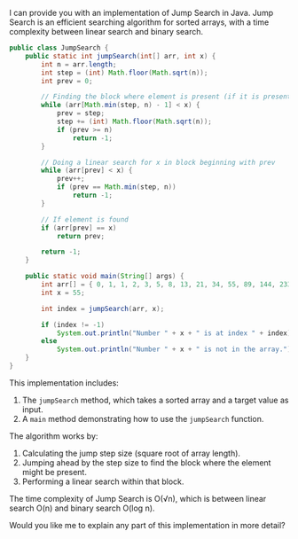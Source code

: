 I can provide you with an implementation of Jump Search in Java. Jump Search is an efficient searching algorithm for sorted arrays, with a time complexity between linear search and binary search.



```java
public class JumpSearch {
    public static int jumpSearch(int[] arr, int x) {
        int n = arr.length;
        int step = (int) Math.floor(Math.sqrt(n));
        int prev = 0;

        // Finding the block where element is present (if it is present)
        while (arr[Math.min(step, n) - 1] < x) {
            prev = step;
            step += (int) Math.floor(Math.sqrt(n));
            if (prev >= n)
                return -1;
        }

        // Doing a linear search for x in block beginning with prev
        while (arr[prev] < x) {
            prev++;
            if (prev == Math.min(step, n))
                return -1;
        }

        // If element is found
        if (arr[prev] == x)
            return prev;

        return -1;
    }

    public static void main(String[] args) {
        int arr[] = { 0, 1, 1, 2, 3, 5, 8, 13, 21, 34, 55, 89, 144, 233, 377, 610 };
        int x = 55;

        int index = jumpSearch(arr, x);

        if (index != -1)
            System.out.println("Number " + x + " is at index " + index);
        else
            System.out.println("Number " + x + " is not in the array.");
    }
}

```

This implementation includes:

1. The `jumpSearch` method, which takes a sorted array and a target value as input.
2. A `main` method demonstrating how to use the `jumpSearch` function.

The algorithm works by:

1. Calculating the jump step size (square root of array length).
2. Jumping ahead by the step size to find the block where the element might be present.
3. Performing a linear search within that block.

The time complexity of Jump Search is O(√n), which is between linear search O(n) and binary search O(log n).

Would you like me to explain any part of this implementation in more detail?
